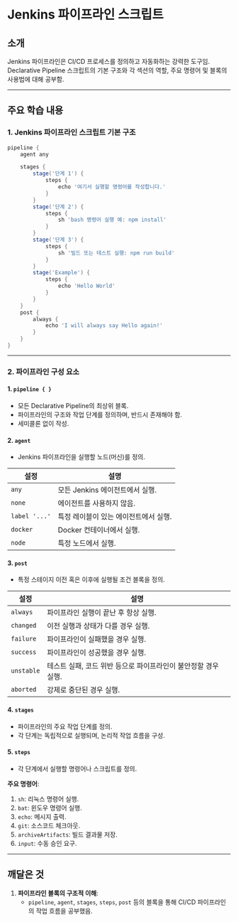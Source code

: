 # Jenkins 파이프라인 스크립트

## 소개

Jenkins 파이프라인은 CI/CD 프로세스를 정의하고 자동화하는 강력한 도구임.   
Declarative Pipeline 스크립트의 기본 구조와 각 섹션의 역할, 주요 명령어 및 블록의 사용법에 대해 공부함.

---

## 주요 학습 내용

### 1. Jenkins 파이프라인 스크립트 기본 구조

```groovy
pipeline {
    agent any

    stages {
        stage('단계 1') {
            steps {
                echo '여기서 실행할 명령어를 작성합니다.'
            }
        }
        stage('단계 2') {
            steps {
                sh 'bash 명령어 실행 예: npm install'
            }
        }
        stage('단계 3') {
            steps {
                sh '빌드 또는 테스트 실행: npm run build'
            }
        }
        stage('Example') {
            steps {
                echo 'Hello World'
            }
        }
    }
    post {
        always {
            echo 'I will always say Hello again!'
        }
    }
}
```

---

### 2. 파이프라인 구성 요소

#### 1. `pipeline { }`
- 모든 Declarative Pipeline의 최상위 블록.
- 파이프라인의 구조와 작업 단계를 정의하며, 반드시 존재해야 함.
- 세미콜론 없이 작성.

#### 2. `agent`
- Jenkins 파이프라인을 실행할 노드(머신)를 정의.

| **설정**        | **설명**                            |
|---------------|-----------------------------------|
| `any`         | 모든 Jenkins 에이전트에서 실행.            |
| `none`        | 에이전트를 사용하지 않음.                  |
| `label '...'` | 특정 레이블이 있는 에이전트에서 실행.       |
| `docker`      | Docker 컨테이너에서 실행.               |
| `node`        | 특정 노드에서 실행.                     |

#### 3. `post`
- 특정 스테이지 이전 혹은 이후에 실행될 조건 블록을 정의.

| **설정**      | **설명**                                 |
|--------------|--------------------------------------|
| `always`    | 파이프라인 실행이 끝난 후 항상 실행.             |
| `changed`   | 이전 실행과 상태가 다를 경우 실행.               |
| `failure`   | 파이프라인이 실패했을 경우 실행.               |
| `success`   | 파이프라인이 성공했을 경우 실행.               |
| `unstable`  | 테스트 실패, 코드 위반 등으로 파이프라인이 불안정할 경우 실행. |
| `aborted`   | 강제로 중단된 경우 실행.                    |

#### 4. `stages`
- 파이프라인의 주요 작업 단계를 정의.
- 각 단계는 독립적으로 실행되며, 논리적 작업 흐름을 구성.

#### 5. `steps`
- 각 단계에서 실행할 명령어나 스크립트를 정의.

**주요 명령어**:
1. `sh`: 리눅스 명령어 실행.
2. `bat`: 윈도우 명령어 실행.
3. `echo`: 메시지 출력.
4. `git`: 소스코드 체크아웃.
5. `archiveArtifacts`: 빌드 결과물 저장.
6. `input`: 수동 승인 요구.

---

## 깨달은 것

1. **파이프라인 블록의 구조적 이해**:
   - `pipeline`, `agent`, `stages`, `steps`, `post` 등의 블록을 통해 CI/CD 파이프라인의 작업 흐름을 공부했음.
